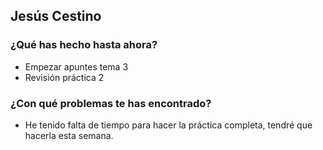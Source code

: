 ## Jesús Cestino
### ¿Qué has hecho hasta ahora?
- Empezar apuntes tema 3
- Revisión práctica 2
### ¿Con qué problemas te has encontrado?
- He tenido falta de tiempo para hacer la práctica completa, tendré que hacerla esta semana.
<br><br>

